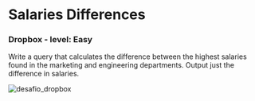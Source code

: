 # Salaries Differences

### Dropbox - level: Easy
Write a query that calculates the difference between the highest salaries found in the marketing and engineering departments. Output just the difference in salaries.

![desafio_dropbox](https://user-images.githubusercontent.com/20893840/132008677-b09b752b-de72-4890-89ff-b6ee42c82797.png)
